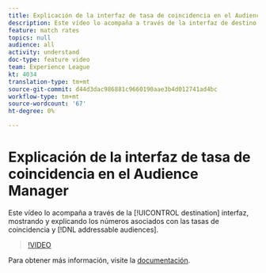 ```yaml
---
title: Explicación de la interfaz de tasa de coincidencia en el Audience Manager
description: Este vídeo lo acompaña a través de la interfaz de destino, mostrando y explicando los números asociados con las tasas de coincidencia y las audiencias direccionables.
feature: match rates
topics: null
audience: all
activity: understand
doc-type: feature video
team: Experience League
kt: 4034
translation-type: tm+mt
source-git-commit: d44d3dac986881c9660190aae3b4d012741ad4bc
workflow-type: tm+mt
source-wordcount: '67'
ht-degree: 0%

---
```



# Explicación de la interfaz de tasa de coincidencia en el Audience Manager

Este vídeo lo acompaña a través de la [!UICONTROL destination] interfaz, mostrando y explicando los números asociados con las tasas de coincidencia y [!DNL addressable audiences].

>[!VIDEO](https://video.tv.adobe.com/v/29831/?quality=12)

Para obtener más información, visite la [documentación](https://docs.adobe.com/help/en/audience-manager/user-guide/features/addressable-audiences.html).
